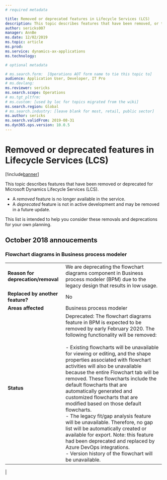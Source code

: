 ```yaml
---
# required metadata

title: Removed or deprecated features in Lifecycle Services (LCS)
description: This topic describes features that have been removed, or that are planned for removal in Lifecycle Services.
author: sericks007
manager: AnnBe
ms.date: 12/02/2019
ms.topic: article
ms.prod: 
ms.service: dynamics-ax-applications
ms.technology: 

# optional metadata

# ms.search.form:  [Operations AOT form name to tie this topic to]
audience: Application User, Developer, IT Pro
# ms.devlang: 
ms.reviewer: sericks
ms.search.scope: Operations
# ms.tgt_pltfrm: 
# ms.custom: [used by loc for topics migrated from the wiki]
ms.search.region: Global
# ms.search.industry: [leave blank for most, retail, public sector]
ms.author: sericks
ms.search.validFrom: 2019-08-31
ms.dyn365.ops.version: 10.0.5
---
```


# Removed or deprecated features in Lifecycle Services (LCS)

[!include[banner](../includes/banner.md)]

This topic describes features that have been removed or deprecated for Microsoft Dynamics Lifecycle Services (LCS).

- A *removed* feature is no longer available in the service.
- A *deprecated* feature is not in active development and may be removed in a future update.

This list is intended to help you consider these removals and deprecations for your own planning. 

## October 2018 annoucements

### Flowchart diagrams in Business process modeler

|   |  |
|------------|--------------------|
| **Reason for deprecation/removal** | We are deprecating the flowchart diagrams component in Business process modeler (BPM) due to the legacy design that results in low usage.  |
| **Replaced by another feature?**   | No |
| **Areas affected**                 | Business process modeler |
| **Status**                         | Deprecated: The flowchart diagrams feature in BPM is expected to be removed by early February 2020. The following functionality will be removed:<br><br>- Existing flowcharts will be unavailable for viewing or editing, and the shape properties associated with flowchart activities will also be unavailable because the entire Flowchart tab will be removed.  These flowcharts include the default flowcharts that are automatically generated and customized flowcharts that are modified based on those default flowcharts.<br>- The legacy fit/gap analysis feature will be unavailable. Therefore, no gap list will be automatically created or available for export. Note: this feature had been deprecated and replaced by Azure DevOps integrations.<br>- Version history of the flowchart will be unavailable. 
|
